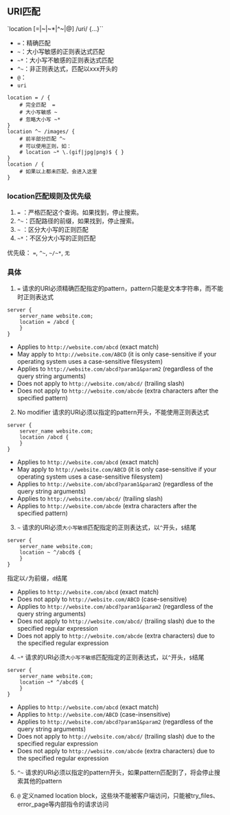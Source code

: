 ## URI匹配
`location [=|~|~*|^~|@] /uri/ {...}``
* `=`：精确匹配
* `~`：大小写敏感的正则表达式匹配
* `~*`：大小写不敏感的正则表达式匹配
* `^~`：非正则表达式，匹配以xxx开头的
* `@`：
* `uri`

```
location = / {
    # 完全匹配  =
    # 大小写敏感 ~
    # 忽略大小写 ~*
}
location ^~ /images/ {
    # 前半部分匹配 ^~
    # 可以使用正则，如：
    # location ~* \.(gif|jpg|png)$ { }
}
location / {
    # 如果以上都未匹配，会进入这里
}
```

### location匹配规则及优先级
1. `=` ：严格匹配这个查询。如果找到，停止搜索。
2. `^~`：匹配路径的前缀，如果找到，停止搜索。
3. `~` ：区分大小写的正则匹配
4. `~*`：不区分大小写的正则匹配

优先级： `=`, `^~`, `~/~*`, `无`

### 具体
1. `=`
请求的URI必须精确匹配指定的pattern，pattern只能是文本字符串，而不能时正则表达式
```
server {
    server_name website.com;
    location = /abcd {
    }
}
```
* Applies to `http://website.com/abcd` (exact match)
* May apply to `http://website.com/ABCD` (it is only case-sensitive if your operating system uses a case-sensitive filesystem)
* Applies to `http://website.com/abcd?param1&param2` (regardless of the query string arguments)
* Does not apply to `http://website.com/abcd/` (trailing slash)
* Does not apply to `http://website.com/abcde` (extra characters after the specified pattern)

2. No modifier
请求的URI必须以指定的pattern开头，不能使用正则表达式
```
server {
    server_name website.com;
    location /abcd {
    }
}
```
* Applies to `http://website.com/abcd` (exact match)
* May apply to `http://website.com/ABCD` (it is only case-sensitive if your operating system uses a case-sensitive filesystem)
* Applies to `http://website.com/abcd?param1&param2` (regardless of the query string arguments)
* Applies to `http://website.com/abcd/` (trailing slash)
* Applies to `http://website.com/abcde` (extra characters after the specified pattern)

3. `~`
请求的URI必须`大小写敏感`匹配指定的正则表达式，以`^`开头，`$`结尾
```
server {
    server_name website.com;
    location ~ ^/abcd$ {
    }
}
```
指定以`/`为前缀，`d`结尾

* Applies to `http://website.com/abcd` (exact match)
* Does not apply to `http://website.com/ABCD` (case-sensitive)
* Applies to `http://website.com/abcd?param1&param2` (regardless of the query string arguments)
* Does not apply to `http://website.com/abcd/` (trailing slash) due to the specified regular expression
* Does not apply to `http://website.com/abcde` (extra characters) due to the specified regular expression


4. `~*`
请求的URI必须`大小写不敏感`匹配指定的正则表达式，以`^`开头，`$`结尾
```
server {
    server_name website.com;
    location ~* ^/abcd$ {
    }
}
```
* Applies to `http://website.com/abcd` (exact match)
* Applies to `http://website.com/ABCD` (case-insensitive)
* Applies to `http://website.com/abcd?param1&param2` (regardless of the query string arguments)
* Does not apply to `http://website.com/abcd/` (trailing slash) due to the specified regular expression
* Does not apply to `http://website.com/abcde` (extra characters) due to the specified regular expression


5. `^~`
请求的URI必须以指定的pattern开头，如果pattern匹配到了，将会停止搜索其他的pattern

6. `@`
定义named location block，这些块不能被客户端访问，只能被try_files、error_page等内部指令的请求访问

